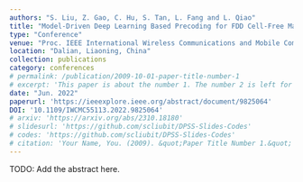 ```yaml
---
authors: "S. Liu, Z. Gao, C. Hu, S. Tan, L. Fang and L. Qiao"
title: "Model-Driven Deep Learning Based Precoding for FDD Cell-Free Massive MIMO with Imperfect CSI"
type: "Conference"
venue: "Proc. IEEE International Wireless Communications and Mobile Computing (IWCMC)"
location: "Dalian, Liaoning, China"
collection: publications
category: conferences
# permalink: /publication/2009-10-01-paper-title-number-1
# excerpt: 'This paper is about the number 1. The number 2 is left for future work.'
date: "Jun. 2022"
paperurl: 'https://ieeexplore.ieee.org/abstract/document/9825064'
DOI: '10.1109/IWCMC55113.2022.9825064'
# arxiv: 'https://arxiv.org/abs/2310.18180'
# slidesurl: 'https://github.com/scliubit/DPSS-Slides-Codes'
# codes: 'https://github.com/scliubit/DPSS-Slides-Codes'
# citation: 'Your Name, You. (2009). &quot;Paper Title Number 1.&quot; <i>Journal 1</i>. 1(1).'
---
```


TODO: Add the abstract here.